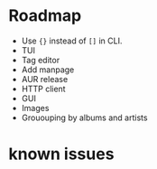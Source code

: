 # Roadmap
- Use `{}` instead of `[]` in CLI.
- TUI
- Tag editor
- Add manpage
- AUR release
- HTTP client
- GUI
- Images
- Grououping by albums and artists

# known issues
